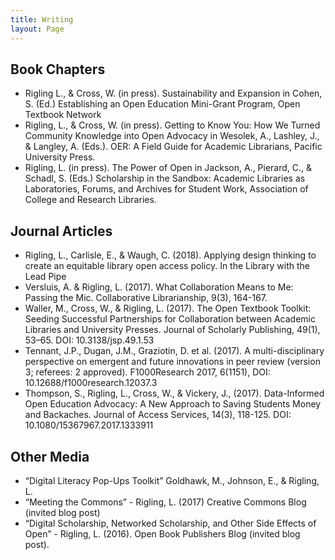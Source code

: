 ```yaml
---
title: Writing
layout: Page
---
```

## Book Chapters
* Rigling L., & Cross, W. (in press). Sustainability and Expansion in Cohen, S. (Ed.) Establishing an Open Education Mini-Grant Program, Open Textbook Network
* Rigling, L., & Cross, W. (in press). Getting to Know You: How We Turned Community Knowledge into Open Advocacy in Wesolek, A., Lashley, J., & Langley, A. (Eds.). OER: A Field Guide for Academic Librarians, Pacific University Press.
* Rigling, L. (in press). The Power of Open in Jackson, A., Pierard, C., & Schadl, S. (Eds.) Scholarship in the Sandbox: Academic Libraries as Laboratories, Forums, and Archives for Student Work, Association of College and Research Libraries.

## Journal Articles
* Rigling, L., Carlisle, E., & Waugh, C. (2018). Applying design thinking to create an equitable library open access policy. In the Library with the Lead Pipe
* Versluis, A. & Rigling, L. (2017). What Collaboration Means to Me: Passing the Mic. Collaborative Librarianship, 9(3), 164-167.
* Waller, M., Cross, W., & Rigling, L. (2017). The Open Textbook Toolkit: Seeding Successful Partnerships for Collaboration between Academic Libraries and University Presses. Journal of Scholarly Publishing, 49(1), 53–65. DOI: 10.3138/jsp.49.1.53
* Tennant, J.P., Dugan, J.M., Graziotin, D. et al. (2017). A multi-disciplinary perspective on emergent and future innovations in peer review (version 3; referees: 2 approved). F1000Research 2017, 6(1151),  DOI: 10.12688/f1000research.12037.3
* Thompson, S., Rigling, L., Cross, W., & Vickery, J., (2017). Data-Informed Open Education Advocacy:  A New Approach to Saving Students Money and  Backaches. Journal of Access Services,  14(3),  118-125. DOI: 10.1080/15367967.2017.1333911

## Other Media
* “Digital Literacy Pop-Ups Toolkit” Goldhawk, M., Johnson, E., & Rigling, L. 
* “Meeting the Commons” - Rigling, L. (2017) Creative Commons Blog (invited blog post)
* “Digital Scholarship, Networked Scholarship, and Other Side Effects of Open” - Rigling, L. (2016). Open Book Publishers Blog (invited blog post).
